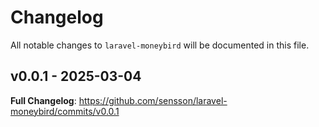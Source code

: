 # Changelog

All notable changes to `laravel-moneybird` will be documented in this file.

## v0.0.1 - 2025-03-04

**Full Changelog**: https://github.com/sensson/laravel-moneybird/commits/v0.0.1
